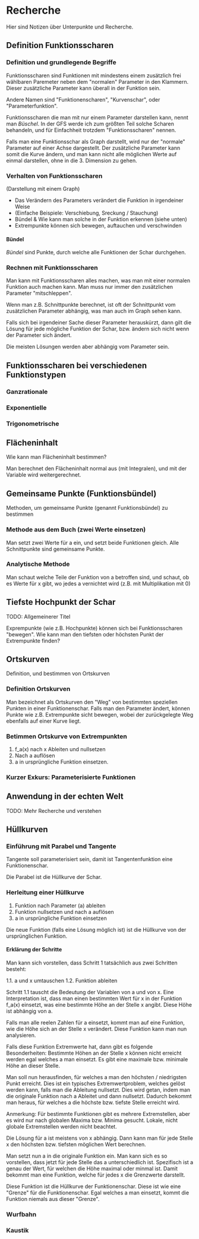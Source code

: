 # Recherche

Hier sind Notizen über Unterpunkte und Recherche.

## Definition Funktionsscharen

### Definition und grundlegende Begriffe

Funktionsscharen sind Funktionen mit mindestens einem zusätzlich frei wählbaren Paremeter
neben dem "normalen" Parameter in den Klammern. Dieser zusätzliche Parameter kann überall
in der Funktion sein.

Andere Namen sind "Funktionenscharen", "Kurvenschar", oder "Parameterfunktion".

Funktionsscharen die man mit nur einem Parameter darstellen kann, nennt man *Büschel*.
In der GFS werde ich zum größten Teil solche Scharen behandeln, und für Einfachheit
trotzdem "Funktionsscharen" nennen.

Falls man eine Funktionsschar als Graph darstellt, wird nur der "normale" Parameter auf
einer Achse dargestellt. Der zusätzliche Parameter kann somit die Kurve ändern, und man
kann nicht alle möglichen Werte auf einmal darstellen, ohne in die 3. Dimension zu gehen.

### Verhalten von Funktionsscharen

(Darstellung mit einem Graph)

- Das Verändern des Parameters verändert die Funktion in irgendeiner Weise
- (Einfache Beispiele: Verschiebung, Sreckung / Stauchung)
- Bündel & Wie kann man solche in der Funktion erkennen (siehe unten)
- Extrempunkte können sich bewegen, auftauchen und verschwinden

#### Bündel

*Bündel* sind Punkte, durch welche alle Funktionen der Schar durchgehen.

### Rechnen mit Funktionsscharen

Man kann mit Funktionsscharen alles machen, was man mit einer normalen Funktion
auch machen kann. Man muss nur immer den zusätzlichen Parameter "mitschleppen".

Wenn man z.B. Schnittpunkte berechnet, ist oft der Schnittpunkt vom zusätzlichen
Parameter abhängig, was man auch im Graph sehen kann.

Falls sich bei irgendeiner Sache dieser Parameter herauskürzt, dann gilt die
Lösung für jede mögliche Funktion der Schar, bzw. ändern sich nicht wenn der
Parameter sich ändert.

Die meisten Lösungen werden aber abhängig vom Parameter sein.

## Funktionsscharen bei verschiedenen Funktionstypen

### Ganzrationale

### Exponentielle

### Trigonometrische

## Flächeninhalt

Wie kann man Flächeninhalt bestimmen?

Man berechnet den Flächeninhalt normal aus (mit Integralen), und mit der Variable wird
weitergerechnet.

## Gemeinsame Punkte (Funktionsbündel)

Methoden, um gemeinsame Punkte (genannt Funktionsbündel) zu bestimmen

### Methode aus dem Buch (zwei Werte einsetzen)

Man setzt zwei Werte für a ein, und setzt beide Funktionen gleich. Alle Schnittpunkte sind
gemeinsame Punkte.

### Analytische Methode

Man schaut welche Teile der Funktion von a betroffen sind, und schaut, ob es Werte für x
gibt, wo jedes a vernichtet wird (z.B. mit Multiplikation mit 0)

## Tiefste Hochpunkt der Schar

TODO: Allgemeinerer Titel

Exprempunkte (wie z.B. Hochpunkte) können sich bei Funktionsscharen "bewegen". Wie kann man
den tiefsten oder höchsten Punkt der Extrempunkte finden?

## Ortskurven

Definition, und bestimmen von Ortskurven

### Definition Ortskurven

Man bezeichnet als Ortskurven den "Weg" von bestimmten speziellen Punkten in einer Funktionenschar.
Falls man den Parameter ändert, können Punkte wie z.B. Extrempunkte sicht bewegen, wobei der
zurückgelegte Weg ebenfalls auf einer Kurve liegt.

### Betimmen Ortskurve von Extrempunkten

1. f_a(x) nach x Ableiten und nullsetzen
2. Nach a auflösen
3. a in ursprüngliche Funktion einsetzen.

### Kurzer Exkurs: Parameterisierte Funktionen

## Anwendung in der echten Welt

TODO: Mehr Recherche und verstehen

## Hüllkurven

### Einführung mit Parabel und Tangente

Tangente soll parameterisiert sein, damit ist Tangentenfunktion eine Funktionenschar.

Die Parabel ist die Hüllkurve der Schar.

### Herleitung einer Hüllkurve

1. Funktion nach Parameter (a) ableiten
2. Funktion nullsetzen und nach a auflösen
3. a in ursprüngliche Funktion einsetzen

Die neue Funktion (falls eine Lösung möglich ist) ist die Hüllkurve von der ursprünglichen
Funktion.

#### Erklärung der Schritte

Man kann sich vorstellen, dass Schritt 1 tatsächlich aus zwei Schritten besteht:

1.1. a und x umtauschen
1.2. Funktion ableiten

Schritt 1.1 tauscht die Bedeutung der Variablen von a und von x. Eine Interpretation ist, dass
man einen bestimmten Wert für x in der Funktion f_a(x) einsetzt, was eine bestimmte Höhe an der
Stelle x angibt. Diese Höhe ist abhängig von a.

Falls man alle reelen Zahlen für a einsetzt, kommt man auf eine Funktion, wie die Höhe sich an der
Stelle x verändert. Diese Funktion kann man nun analysieren.

Falls diese Funktion Extremwerte hat, dann gibt es folgende Besonderheiten: Bestimmte Höhen an der
Stelle x können nicht erreicht werden egal welches a man einsetzt. Es gibt eine maximale bzw.
minimale Höhe an dieser Stelle.

Man soll nun herausfinden, für welches a man den höchsten / niedrigsten Punkt erreicht. Dies ist
ein typisches Extremwertproblem, welches gelöst werden kann, falls man die Ableitung nullsetzt.
Dies wird getan, indem man die originale Funktion nach a Ableitet und dann nullsetzt. Dadurch
bekommt man heraus, für welches a die höchste bzw. tiefste Stelle erreicht wird.

Anmerkung: Für bestimmte Funktionen gibt es mehrere Extremstellen, aber es wird nur nach globalen
Maxima bzw. Minima gesucht. Lokale, nicht globale Extremstellen werden nicht beachtet.

Die Lösung für a ist meistens von x abhängig. Dann kann man für jede Stelle x den höchsten bzw.
tiefsten möglichen Wert berechnen.

Man setzt nun a in die originale Funktion ein. Man kann sich es so vorstellen, dass jetzt für
jede Stelle das a unterschiedlich ist. Spezifisch ist a genau der Wert, für welchen die Höhe
maximal oder minmal ist. Damit bekommt man eine Funktion, welche für jedes x die Grenzwerte
darstellt.

Diese Funktion ist die Hüllkurve der Funktionenschar. Diese ist wie eine "Grenze" für die
Funktionenschar. Egal welches a man einsetzt, kommt die Funktion niemals aus dieser "Grenze".

### Wurfbahn

### Kaustik
